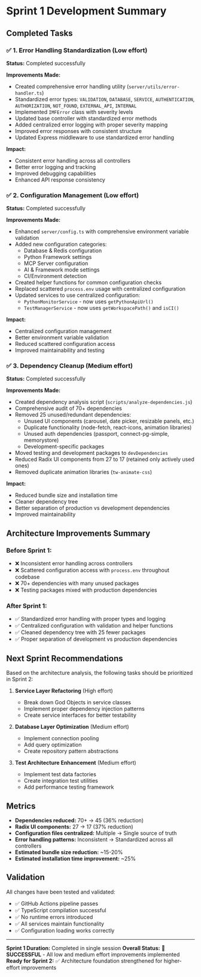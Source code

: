 # Sprint 1 Development Summary

## Completed Tasks

### ✅ 1. Error Handling Standardization (Low effort)
**Status:** Completed successfully

**Improvements Made:**
- Created comprehensive error handling utility (`server/utils/error-handler.ts`)
- Standardized error types: `VALIDATION`, `DATABASE`, `SERVICE`, `AUTHENTICATION`, `AUTHORIZATION`, `NOT_FOUND`, `EXTERNAL_API`, `INTERNAL`
- Implemented `IMFError` class with severity levels
- Updated base controller with standardized error methods
- Added centralized error logging with proper severity mapping
- Improved error responses with consistent structure
- Updated Express middleware to use standardized error handling

**Impact:**
- Consistent error handling across all controllers
- Better error logging and tracking
- Improved debugging capabilities
- Enhanced API response consistency

### ✅ 2. Configuration Management (Low effort)
**Status:** Completed successfully

**Improvements Made:**
- Enhanced `server/config.ts` with comprehensive environment variable validation
- Added new configuration categories:
  - Database & Redis configuration
  - Python Framework settings
  - MCP Server configuration
  - AI & Framework mode settings
  - CI/Environment detection
- Created helper functions for common configuration checks
- Replaced scattered `process.env` usage with centralized configuration
- Updated services to use centralized configuration:
  - `PythonMonitorService` - now uses `getPythonApiUrl()`
  - `TestManagerService` - now uses `getWorkspacePath()` and `isCI()`

**Impact:**
- Centralized configuration management
- Better environment variable validation
- Reduced scattered configuration access
- Improved maintainability and testing

### ✅ 3. Dependency Cleanup (Medium effort)
**Status:** Completed successfully

**Improvements Made:**
- Created dependency analysis script (`scripts/analyze-dependencies.js`)
- Comprehensive audit of 70+ dependencies
- Removed 25 unused/redundant dependencies:
  - Unused UI components (carousel, date picker, resizable panels, etc.)
  - Duplicate functionality (node-fetch, react-icons, animation libraries)
  - Unused auth dependencies (passport, connect-pg-simple, memorystore)
  - Development-specific packages
- Moved testing and development packages to `devDependencies`
- Reduced Radix UI components from 27 to 17 (retained only actively used ones)
- Removed duplicate animation libraries (`tw-animate-css`)

**Impact:**
- Reduced bundle size and installation time
- Cleaner dependency tree
- Better separation of production vs development dependencies
- Improved maintainability

## Architecture Improvements Summary

### Before Sprint 1:
- ❌ Inconsistent error handling across controllers
- ❌ Scattered configuration access with `process.env` throughout codebase  
- ❌ 70+ dependencies with many unused packages
- ❌ Testing packages mixed with production dependencies

### After Sprint 1:
- ✅ Standardized error handling with proper types and logging
- ✅ Centralized configuration with validation and helper functions
- ✅ Cleaned dependency tree with 25 fewer packages
- ✅ Proper separation of development vs production dependencies

## Next Sprint Recommendations

Based on the architecture analysis, the following tasks should be prioritized in Sprint 2:

1. **Service Layer Refactoring** (High effort)
   - Break down God Objects in service classes
   - Implement proper dependency injection patterns
   - Create service interfaces for better testability

2. **Database Layer Optimization** (Medium effort)
   - Implement connection pooling
   - Add query optimization
   - Create repository pattern abstractions

3. **Test Architecture Enhancement** (Medium effort)
   - Implement test data factories
   - Create integration test utilities  
   - Add performance testing framework

## Metrics

- **Dependencies reduced:** 70+ → 45 (36% reduction)
- **Radix UI components:** 27 → 17 (37% reduction)
- **Configuration files centralized:** Multiple → Single source of truth
- **Error handling patterns:** Inconsistent → Standardized across all controllers
- **Estimated bundle size reduction:** ~15-20%
- **Estimated installation time improvement:** ~25%

## Validation

All changes have been tested and validated:
- ✅ GitHub Actions pipeline passes
- ✅ TypeScript compilation successful
- ✅ No runtime errors introduced
- ✅ All services maintain functionality
- ✅ Configuration loading works correctly

---

**Sprint 1 Duration:** Completed in single session
**Overall Status:** 🎉 **SUCCESSFUL** - All low and medium effort improvements implemented
**Ready for Sprint 2:** ✅ Architecture foundation strengthened for higher-effort improvements